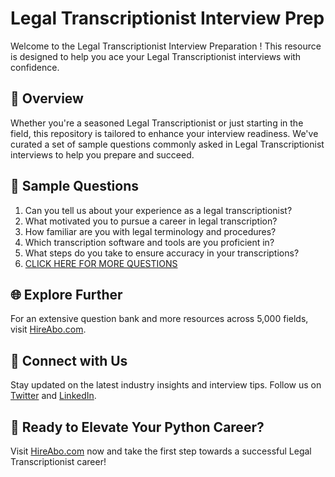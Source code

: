 # Legal Transcriptionist Interview Prep

Welcome to the Legal Transcriptionist Interview Preparation ! This resource is designed to help you ace your Legal Transcriptionist interviews with confidence.

## 🚀 Overview

Whether you're a seasoned Legal Transcriptionist or just starting in the field, this repository is tailored to enhance your interview readiness. We've curated a set of sample questions commonly asked in Legal Transcriptionist interviews to help you prepare and succeed.

## 📝 Sample Questions

1. Can you tell us about your experience as a legal transcriptionist?
2. What motivated you to pursue a career in legal transcription?
3. How familiar are you with legal terminology and procedures?
4. Which transcription software and tools are you proficient in?
5. What steps do you take to ensure accuracy in your transcriptions?
6. [CLICK HERE FOR MORE QUESTIONS](https://hireabo.com/job/9_2_36/Legal%20Transcriptionist)

## 🌐 Explore Further

For an extensive question bank and more resources across 5,000 fields, visit [HireAbo.com](https://www.hireabo.com).

## 📱 Connect with Us

Stay updated on the latest industry insights and interview tips. Follow us on [Twitter](https://twitter.com/hireabo) and [LinkedIn](https://www.linkedin.com/in/hire-abo-3609972a8/).

## 🚀 Ready to Elevate Your Python Career?

Visit [HireAbo.com](https://www.hireabo.com) now and take the first step towards a successful Legal Transcriptionist career!